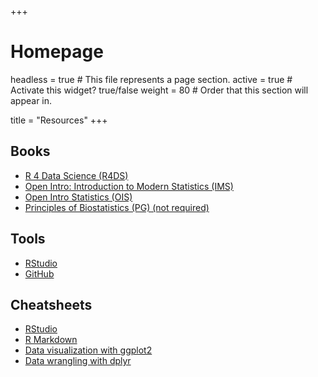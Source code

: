 +++
# Homepage
headless = true  # This file represents a page section.
active = true  # Activate this widget? true/false
weight = 80  # Order that this section will appear in.

title = "Resources"
+++

## Books

- [R 4 Data Science (R4DS)](http://r4ds.had.co.nz)
- [Open Intro: Introduction to Modern Statistics (IMS)](https://openintro-ims.netlify.app/)
- [Open Intro Statistics (OIS)](https://www.openintro.org/book/os/)
- [Principles of Biostatistics (PG) (not required)](https://www.routledge.com/Principles-of-Biostatistics/Pagano-Gauvreau-Mattie/p/book/9780367355807)

## Tools

- [RStudio](https://rstudio.com/)
- [GitHub](https://github.com/STA-198-GLHLTH-298-Fall-2022)

 
## Cheatsheets

- [RStudio](https://github.com/rstudio/cheatsheets/raw/master/rstudio-ide.pdf)
- [R Markdown](https://github.com/rstudio/cheatsheets/raw/master/rmarkdown-2.0.pdf)
- [Data visualization with ggplot2](https://github.com/rstudio/cheatsheets/raw/master/data-visualization-2.1.pdf)
- [Data wrangling with dplyr](https://github.com/rstudio/cheatsheets/raw/master/data-transformation.pdf)